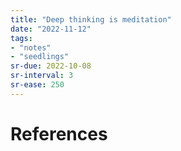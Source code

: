 ```yaml
---
title: "Deep thinking is meditation"
date: "2022-11-12"
tags:
- "notes"
- "seedlings"
sr-due: 2022-10-08
sr-interval: 3
sr-ease: 250
---
```




# References

